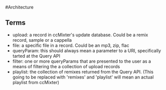 #Architecture

## Terms

- upload: a record in ccMixter's update database. Could be a remix record, sample or a cappella
- file: a specific file in a record. Could be an mp3, zip, flac
- queryParam: this should always mean a parameter to a URI, specifically tarted at the Query API
- filter: one or more queryParams that are presented to the user as a means of filtering the a collection of upload records
- playlist: the collection of remixes returned from the Query API. (This going to be replaced with 'remixes' and 'playlist' will mean an actual playlist from ccMixter)

